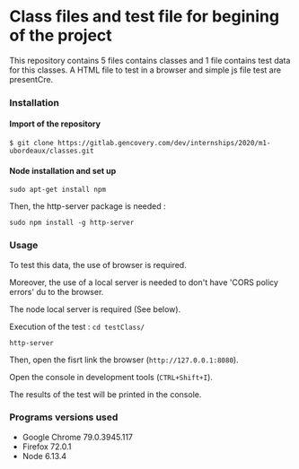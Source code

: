 # Class files and test file for begining of the project
This repository contains 5 files contains classes and 1 file contains test data for this classes.
A HTML file to test in a browser and simple js file test are presentCre.

### Installation

#### Import of the repository
`$ git clone https://gitlab.gencovery.com/dev/internships/2020/m1-ubordeaux/classes.git`

#### Node installation and set up
`sudo apt-get install npm`

Then, the http-server package is needed : 

`sudo npm install -g http-server`

### Usage
To test this data, the use of browser is required.

Moreover, the use of a local server is needed to don't have 'CORS policy errors' du to the browser.

The node local server is required (See below). 

Execution of the test :
`cd testClass/`

`http-server`

Then, open the fisrt link the browser (`http://127.0.0.1:8080`).

Open the console in development tools (`CTRL+Shift+I`).

The results of the test will be printed in the console.

### Programs versions used
* Google Chrome 79.0.3945.117
* Firefox 72.0.1
* Node 6.13.4